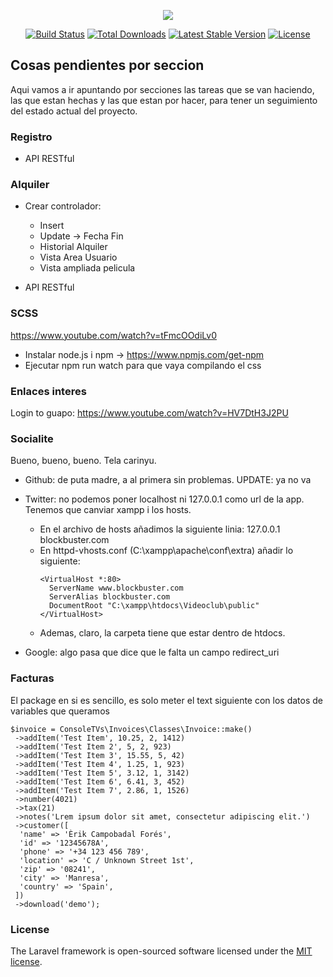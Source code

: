 <p align="center"><img src="https://laravel.com/assets/img/components/logo-laravel.svg"></p>

<p align="center">
<a href="https://travis-ci.org/laravel/framework"><img src="https://travis-ci.org/laravel/framework.svg" alt="Build Status"></a>
<a href="https://packagist.org/packages/laravel/framework"><img src="https://poser.pugx.org/laravel/framework/d/total.svg" alt="Total Downloads"></a>
<a href="https://packagist.org/packages/laravel/framework"><img src="https://poser.pugx.org/laravel/framework/v/stable.svg" alt="Latest Stable Version"></a>
<a href="https://packagist.org/packages/laravel/framework"><img src="https://poser.pugx.org/laravel/framework/license.svg" alt="License"></a>
</p>

## Cosas pendientes por seccion

Aqui vamos a ir apuntando por secciones las tareas que se van haciendo, las que estan hechas y las que estan por hacer, para tener un seguimiento del estado actual del proyecto.

### Registro

- API RESTful

### Alquiler

- Crear controlador:
    - Insert
    - Update -> Fecha Fin
    - Historial Alquiler
    - Vista Area Usuario
    - Vista ampliada pelicula

- API RESTful

### SCSS

  https://www.youtube.com/watch?v=tFmcOOdiLv0
  - Instalar node.js i npm -> https://www.npmjs.com/get-npm
  - Ejecutar npm run watch para que vaya compilando el css

### Enlaces interes

Login to guapo: https://www.youtube.com/watch?v=HV7DtH3J2PU

### Socialite
Bueno, bueno, bueno. Tela carinyu.
  - Github: de puta madre, a al primera sin problemas. UPDATE: ya no va

  - Twitter: no podemos poner localhost ni 127.0.0.1 como url de la app. Tenemos que canviar xampp i los hosts.
    - En el archivo de hosts añadimos la siguiente linia: 127.0.0.1   blockbuster.com
    - En httpd-vhosts.conf (C:\xampp\apache\conf\extra) añadir lo siguiente:
      ```shell
      <VirtualHost *:80>
        ServerName www.blockbuster.com
        ServerAlias blockbuster.com
        DocumentRoot "C:\xampp\htdocs\Videoclub\public"
      </VirtualHost>
      ```
    - Ademas, claro, la carpeta tiene que estar dentro de htdocs.

  - Google: algo pasa que dice que le falta un campo redirect_uri
  
### Facturas

El package en si es sencillo, es solo meter el text siguiente con los datos de variables que queramos
```shell
$invoice = ConsoleTVs\Invoices\Classes\Invoice::make()
 ->addItem('Test Item', 10.25, 2, 1412)
 ->addItem('Test Item 2', 5, 2, 923)
 ->addItem('Test Item 3', 15.55, 5, 42)
 ->addItem('Test Item 4', 1.25, 1, 923)
 ->addItem('Test Item 5', 3.12, 1, 3142)
 ->addItem('Test Item 6', 6.41, 3, 452)
 ->addItem('Test Item 7', 2.86, 1, 1526)
 ->number(4021)
 ->tax(21)
 ->notes('Lrem ipsum dolor sit amet, consectetur adipiscing elit.')
 ->customer([
  'name' => 'Èrik Campobadal Forés',
  'id' => '12345678A',
  'phone' => '+34 123 456 789',
  'location' => 'C / Unknown Street 1st',
  'zip' => '08241',
  'city' => 'Manresa',
  'country' => 'Spain',
 ])
 ->download('demo');
```

### License

The Laravel framework is open-sourced software licensed under the [MIT license](https://opensource.org/licenses/MIT).
